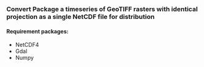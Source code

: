 ### Convert Package a timeseries of GeoTIFF rasters with identical projection as a single NetCDF file for distribution


#### Requirement packages:

- NetCDF4
- Gdal
- Numpy
